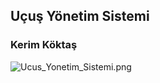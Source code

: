 ## Uçuş Yönetim Sistemi
### Kerim Köktaş
![Ucus_Yonetim_Sistemi.png](https://www.dropbox.com/s/gp8bkxilr1wldaq/Ucus_Yonetim_Sistemi.png?dl=0&raw=1)